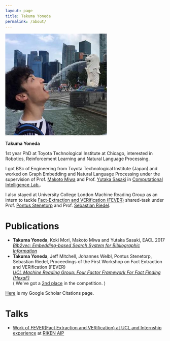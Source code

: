 ```yaml
---
layout: page
title: Takuma Yoneda
permalink: /about/
---
```


![Takuma Yoneda](/img/tyoneda.jpg)


**Takuma Yoneda**

1st year PhD at Toyota Technological Institute at Chicago, 
interested in Robotics, Reinforcement Learning and Natural Language Processing.

I got BSc of Engineering from Toyota Technological Institute (Japan) and worked on Graph Embedding and Natural Language Processing under the supervision of Prof. [Makoto Miwa](https://www.toyota-ti.ac.jp/Lab/Denshi/COIN/people/makoto.miwa/) and Prof. [Yutaka Sasaki](https://www.toyota-ti.ac.jp/Lab/Denshi/COIN/people/yutaka.sasaki/index-e.html) in [Computational Intelligence Lab.](https://www.toyota-ti.ac.jp/Lab/Denshi/COIN/index-e.html).

I also stayed at University College London Machine Reading Group as an intern to tackle [Fact-Extraction and VERification (FEVER)](http://fever.ai/) shared-task under Prof. [Pontus Stenetorp](https://pontus.stenetorp.se/) and Prof. [Sebastian Riedel](http://www.riedelcastro.org/).

# Publications
- **Takuma Yoneda**, Koki Mori, Makoto Miwa and Yutaka Sasaki, EACL 2017  
_[Bib2vec: Embedding-based Search System for Bibliographic Information](http://aclweb.org/anthology/E17-3028)_
- **Takuma Yoneda**, Jeff Mitchell, Johannes Welbl, Pontus Stenetorp, Sebastian Riedel, Proceedings of the First Workshop on Fact Extraction and VERification (FEVER)  
_[UCL Machine Reading Group: Four Factor Framework For Fact Finding (HexaF)](http://www.aclweb.org/anthology/W18-5515)_  
( We've got a [2nd place](http://fever.ai/task.html) in the competition. )

[Here](https://scholar.google.com/citations?user=EtYv_AIAAAAJ&hl=en) is my Google Scholar Citations page.

# Talks
- [Work of FEVER(Fact Extraction and VERification) at UCL and Internship experience](https://aip.riken.jp/events/event_79885/) at [RIKEN AIP](http://www.riken.jp/en/research/labs/aip/)
